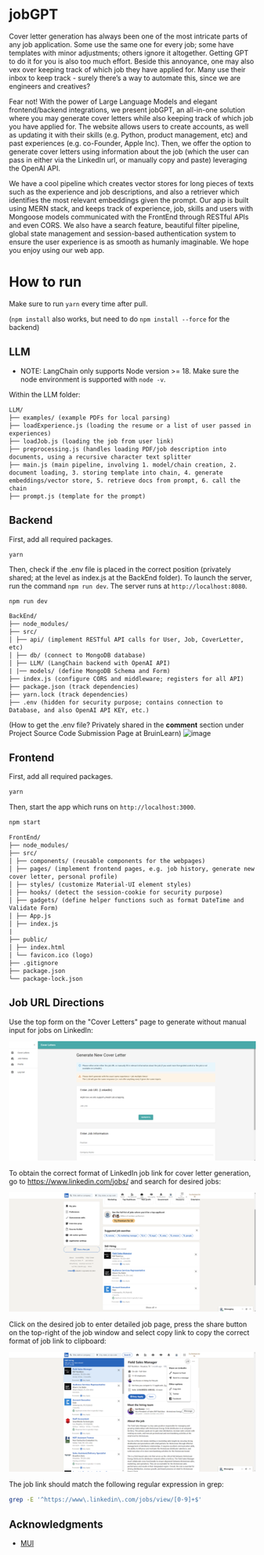 # jobGPT

Cover letter generation has always been one of the most intricate parts of any job application. Some use the same one for every job; some have templates with minor adjustments; others ignore it altogether. Getting GPT to do it for you is also too much effort. Beside this annoyance,  one may also vex over keeping track of which job they have applied for. Many use their inbox to keep track - surely there’s a way to automate this, since we are engineers and creatives?

Fear not! With the power of Large Language Models and elegant frontend/backend integrations, we present jobGPT, an all-in-one solution where you may generate cover letters while also keeping track of which job you have applied for. The website allows users to create accounts, as well as updating it with their skills (e.g. Python, product management, etc) and past experiences (e.g. co-Founder, Apple Inc). Then, we offer the option to generate cover letters using information about the job (which the user can pass in either via the LinkedIn url, or manually copy and paste) leveraging the OpenAI API. 

We have a cool pipeline which creates vector stores for long pieces of texts such as the experience and job descriptions, and also a retriever which identifies the most relevant embeddings given the prompt. Our app is built using MERN stack, and keeps track of experience, job, skills and users with Mongoose models communicated with the FrontEnd through RESTful APIs and even CORS. We also have a search feature, beautiful filter pipeline, global state management and session-based authentication system to ensure the user experience is as smooth as humanly imaginable. We hope you enjoy using our web app.

# How to run

Make sure to run `yarn` every time after pull.

(`npm install` also works, but need to do `npm install --force` for the backend)

## LLM

- NOTE: LangChain only supports Node version >= 18. Make sure the node environment is supported with `node -v`. 

Within the LLM folder:

```
LLM/
├── examples/ (example PDFs for local parsing)
├── loadExperience.js (loading the resume or a list of user passed in experiences)
├── loadJob.js (loading the job from user link)
├── preprocessing.js (handles loading PDF/job description into documents, using a recursive character text splitter
├── main.js (main pipeline, involving 1. model/chain creation, 2. document loading, 3. storing template into chain, 4. generate embeddings/vector store, 5. retrieve docs from prompt, 6. call the chain
├── prompt.js (template for the prompt)
```

## Backend

First, add all required packages.

```
yarn
```

Then, check if the .env file is placed in the correct position (privately shared; at the level as index.js at the BackEnd folder).
To launch the server, run the command `npm run dev`. The server runs at `http://localhost:8080`.

```
npm run dev
```

```
BackEnd/
├── node_modules/
├── src/
│ ├── api/ (implement RESTful API calls for User, Job, CoverLetter, etc)
│ ├── db/ (connect to MongoDB database)
│ ├── LLM/ (LangChain backend with OpenAI API)
| |── models/ (define MongoDB Schema and Form)
├── index.js (configure CORS and middleware; registers for all API)
├── package.json (track dependencies)
├── yarn.lock (track dependencies)
├── .env (hidden for security purpose; contains connection to Database, and also OpenAI API KEY, etc.)
```
(How to get the .env file? Privately shared in the **comment** section under Project Source Code Submission Page at BruinLearn)
<img width="1164" alt="image" src="https://github.com/EW0824/jobGPT/assets/106227061/5ff0d84b-0d89-4953-97cc-c21f61ec6787">

## Frontend

First, add all required packages.

```bash
yarn
```

Then, start the app which runs on `http://localhost:3000`.

```bash
npm start
```

```
FrontEnd/
├── node_modules/
├── src/
│ ├── components/ (reusable components for the webpages)
│ ├── pages/ (implement frontend pages, e.g. job history, generate new cover letter, personal profile)
│ ├── styles/ (customize Material-UI element styles)
│ ├── hooks/ (detect the session-cookie for security purpose)
│ ├── gadgets/ (define helper functions such as format DateTime and Validate Form)
│ ├── App.js
│ ├── index.js
|
├── public/
│ ├── index.html
│ └── favicon.ico (logo)
├── .gitignore
├── package.json
└── package-lock.json
```

## Job URL Directions

Use the top form on the "Cover Letters" page to generate without manual input for jobs on LinkedIn:

![Cover Letters Page](./FrontEnd/public/Cover_Letter_Page.png)

To obtain the correct format of LinkedIn job link for cover letter generation, go to https://www.linkedin.com/jobs/ and search for desired jobs:

![linkedin.com/jobs](./FrontEnd/public/LinkedIn_jobs.png)

Click on the desired job to enter detailed job page, press the share button on the top-right of the job window and select copy link to copy the correct format of job link to clipboard:

![Share On LinkedIn](./FrontEnd/public/Share_On_LinkedIn.png)

The job link should match the following regular expression in grep:

```bash
grep -E '^https://www\.linkedin\.com/jobs/view/[0-9]+$'
```

## Acknowledgments

* [MUI](https://mui.com)

